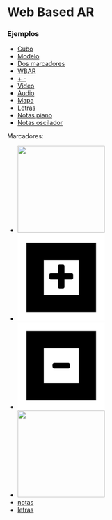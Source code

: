 # Web Based AR

### Ejemplos


+ [Cubo](https://juancarlosgg.github.io/cubo.html) 
+ [Modelo](https://juancarlosgg.github.io/modelo.html)
+ [Dos marcadores](https://juancarlosgg.github.io/dos_marcas.html) 
+ [WBAR](https://juancarlosgg.github.io/wbar.html)
+ [+ -](https://juancarlosgg.github.io/mas.html)
+ [Video](https://juancarlosgg.github.io/video.html)
+ [Audio](https://juancarlosgg.github.io/audio.html)
+ [Mapa](https://juancarlosgg.github.io/mapa.html)
+ [Letras](https://juancarlosgg.github.io/app/letras.html)
+ [Notas piano](https://juancarlosgg.github.io/app/notas_wav.html)
+ [Notas oscilador](https://juancarlosgg.github.io/app/notas_oscilador.html)


Marcadores:

+ <img src="https://upload.wikimedia.org/wikipedia/commons/thumb/4/48/Hiro_marker_ARjs.png/220px-Hiro_marker_ARjs.png" width="200" height="200">
+ <img src="https://raw.githubusercontent.com/JuanCarlosgg/JuanCarlosgg.github.io/master/libs/data/data/mas.png" width="200" height="200">
+ <img src="https://raw.githubusercontent.com/JuanCarlosgg/JuanCarlosgg.github.io/master/libs/data/data/menos.png" width="200" height="200">
+ <img src="https://upload.wikimedia.org/wikipedia/commons/b/ba/Kanji_marker_ARjs.png" width="200" height="200">
+ [notas](https://github.com/JuanCarlosgg/JuanCarlosgg.github.io/tree/master/app/notas)
+ [letras](https://github.com/JuanCarlosgg/JuanCarlosgg.github.io/tree/master/app/letras)